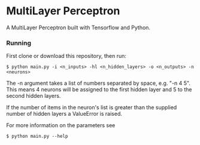 # MultiLayer Perceptron

A MultiLayer Perceptron built with Tensorflow and Python.

### Running

First clone or download this repository, then run:

```
$ python main.py -i <n_inputs> -hl <n_hidden_layers> -o <n_outputs> -n <neurons>
```
The -n argument takes a list of numbers separated by space, e.g. "-n 4 5". This means 4 neurons will be assigned to the first hidden layer and 5 to the second hidden layers. 

If the number of items in the neuron's list is greater than the supplied number of hidden layers a ValueError is raised.

For more information on the parameters see
```
$ python main.py --help
```